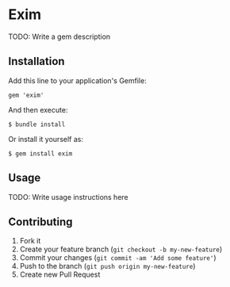 # Exim

TODO: Write a gem description

## Installation

Add this line to your application's Gemfile:

    gem 'exim'

And then execute:

    $ bundle install

Or install it yourself as:

    $ gem install exim

## Usage

TODO: Write usage instructions here

## Contributing

1. Fork it
2. Create your feature branch (`git checkout -b my-new-feature`)
3. Commit your changes (`git commit -am 'Add some feature'`)
4. Push to the branch (`git push origin my-new-feature`)
5. Create new Pull Request

